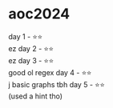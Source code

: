 
# aoc2024

day 1 - ⭐⭐ <br/> ez
day 2 - ⭐⭐ <br/> ez
day 3 - ⭐⭐ <br/> good ol regex
day 4 - ⭐⭐ <br/> j basic graphs tbh
day 5 - ⭐⭐ <br/> (used a hint tho)

